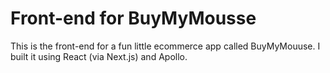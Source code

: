 # Front-end for BuyMyMousse

This is the front-end for a fun little ecommerce app called BuyMyMouuse.  I built it using React (via Next.js) and Apollo.

